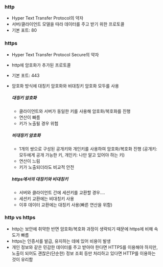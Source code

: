 ### http
- Hyper Text Transfer Protocol의 약자
- 서버/클라이언트 모델을 따라 데이터를 주고 받기 위한 프로토콜
- 기본 포트: 80


### https
- Hyper Text Transfer Protocol Secure의 약자
- http에 암호화가 추가된 프로토콜
- 기본 포트: 443
- 암호화 방식에 대칭키 암호화와 비대칭키 암호화 모두를 사용


  ##### 대칭키 암호화
  - 클라이언트와 서버가 동일한 키를 사용해 암호화/복호화를 진행
  - 연산이 빠름
  - 키가 노출될 경우 위험


  ##### 비대칭키 암호화
  - 1개의 쌍으로 구성된 공개키와 개인키를 사용하여 암호화/복호화 진행 (공개키: 모두에게 공개 가능한 키, 개인키: 나만 알고 있어야 하는 키)
  - 연산이 느림
  - 키가 노출되더라도 비교적 안전


  ##### https에서의 대칭키와 비대칭키
  - 서버와 클라이언트 간에 세션키를 교환할 경우....
  - 세션키 교환에는 비대칭키 사용
  - 이후 데이터 교환에는 대칭키 사용(빠른 연산을 위함)

### http vs https
- http는 보안에 취약한 반면 암호화/복호화 과정이 생략되기 때문에 https에 비해 속도가 빠름
- https는 인증서를 발급, 유지하는 데에 있어 비용이 발생
- 개인 정보와 같은 민감한 데이터를 주고 받아야 한다면 HTTPS를 이용해야 하지만, 노출이 되어도 괜찮은(단순한) 정보 조회 등만 처리하고 있다면 HTTP를 이용하는 것이 유리함
